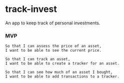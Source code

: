 # track-invest

An app to keep track of personal investments.

### MVP

```As an Investor,  
So that I can assess the price of an asset,  
I want to be able to see the current price.
```

```As an Investor,  
So that I can track an asset,  
I want to be able to create a tracker for an asset.
```

```As an Investor,  
So that I can see how much of an asset I bought,  
I want to be able to add transactions to a tracker.
```